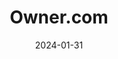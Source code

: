 ---  
layout: startup_page  
title: "Owner.com"  
id: "owner.com"  
permalink: "/ownercomowner.com01312024/"  
website: "https://owner.com/"  
funding_round: "Series B"  
funding_amount: "$33M"  
investors: "Redpoint Ventures, Altman Capital, Horsley Bridge, Activant Capital, Transpose Platform Management"  
about: "Owner.com provides an all-in-one platform for independent restaurants, offering online ordering, website building, CRM tools, marketing automation, and a branded mobile app generator. Its goal is to help these businesses manage their online presence and increase sales, especially amidst rising costs and increased online competition. The platform recently integrated AI features, such as an AI-powered email marketer."  
markets: "Restaurant Tech"  
hq: "San Francisco, California, United States"  
founded_year: "2018"  
linkedin: "https://www.linkedin.com/company/owner-com"  
twitter: ""  
instagram: ""  
facebook: ""  
crunchbase: "https://www.crunchbase.com/organization/owner-com?utm_source=linkedin&utm_medium=referral&utm_campaign=linkedin_companies&utm_content=profile_cta_anon&trk=funding_crunchbase"  
pitchbook: ""  

date_display: "31-Jan-2024"  
date: "2024-01-31"

# SEO Optimization  
meta_title: "Owner.com - Series B Funding ($33M)"  
meta_description: "Owner.com, Owner.com provides an all-in-one platform for independent restaurants, offering online ordering, website building, CRM tools, marketing automation, an..."  
meta_keywords: "Owner.com, Restaurant Tech, Series B funding"  
canonical_url: "https://startup.projectstartups.com/ownercomowner.com01312024/"  
---